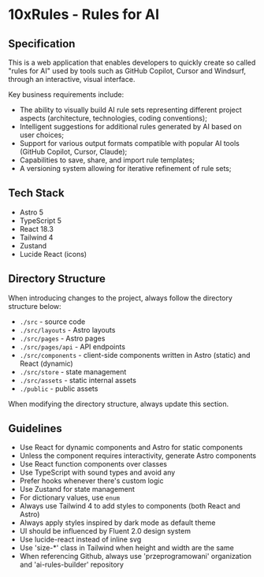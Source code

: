 # 10xRules - Rules for AI

## Specification

This is a web application that enables developers to quickly create so called "rules for AI" used by tools such as GitHub Copilot, Cursor and Windsurf, through an interactive, visual interface.

Key business requirements include:

- The ability to visually build AI rule sets representing different project aspects (architecture, technologies, coding conventions);
- Intelligent suggestions for additional rules generated by AI based on user choices;
- Support for various output formats compatible with popular AI tools (GitHub Copilot, Cursor, Claude);
- Capabilities to save, share, and import rule templates;
- A versioning system allowing for iterative refinement of rule sets;

## Tech Stack

- Astro 5
- TypeScript 5
- React 18.3
- Tailwind 4
- Zustand
- Lucide React (icons)

## Directory Structure

When introducing changes to the project, always follow the directory structure below:

- `./src` - source code
- `./src/layouts` - Astro layouts
- `./src/pages` - Astro pages
- `./src/pages/api` - API endpoints
- `./src/components` - client-side components written in Astro (static) and React (dynamic)
- `./src/store` - state management
- `./src/assets` - static internal assets
- `./public` - public assets

When modifying the directory structure, always update this section.

## Guidelines

- Use React for dynamic components and Astro for static components
- Unless the component requires interactivity, generate Astro components
- Use React function components over classes
- Use TypeScript with sound types and avoid any
- Prefer hooks whenever there's custom logic
- Use Zustand for state management
- For dictionary values, use `enum`
- Always use Tailwind 4 to add styles to components (both React and Astro)
- Always apply styles inspired by dark mode as default theme
- UI should be influenced by Fluent 2.0 design system
- Use lucide-react instead of inline svg
- Use 'size-\*' class in Tailwind when height and width are the same
- When referencing Github, always use 'przeprogramowani' organization and 'ai-rules-builder' repository
